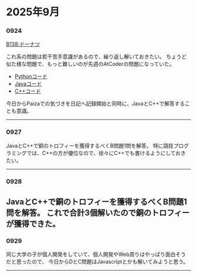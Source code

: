 # 2025年9月

### 0924
[B138:ドーナツ](https://paiza.jp/career/challenges/679/page/result)

これ系の問題は若干苦手意識があるので、繰り返し解いておきたい。
ちょうど似た様な問題で、もっと難しいのが先週のAtCoderの問題になっていた。

- [Pythonコード](https://github.com/kaneda05/paiza/blob/main/B/Python/138.py)
- [Javaコード](https://github.com/kaneda05/paiza/blob/main/B/Java/138.py)
- [C++コード](https://github.com/kaneda05/paiza/blob/main/B/C++/138.py)

今日からPaizaでの気づきを日記へ記録開始と同時に、JavaとC++で解答することも意識。

---

### 0927
JavaとC++で銅のトロフィーを獲得するべくB問題1問を解答。
特に競技プログラミングでは、C++の方が優位なので、徐々にC++でも書けるようにしておきたい。

---

### 0928
JavaとC++で銅のトロフィーを獲得するべくB問題1問を解答。
これで合計3個解いたので銅のトロフィーが獲得できた。
---

### 0929
同じ大学の子が個人開発をしていて、個人開発やWeb周りはやっぱり面白そうだと思ったので、
今日からDとC問題はJavascriptとかも解いてみようと思う。

---